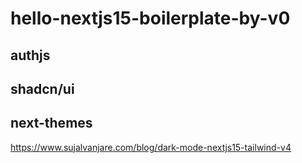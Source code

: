 # hello-nextjs15-boilerplate-by-v0

## authjs

## shadcn/ui

## next-themes

https://www.sujalvanjare.com/blog/dark-mode-nextjs15-tailwind-v4
